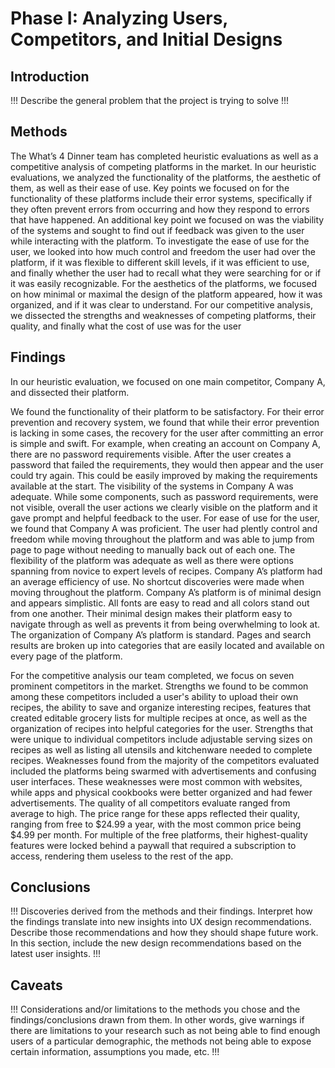 # Phase I: Analyzing Users, Competitors, and Initial Designs

## Introduction

!!! Describe the general problem that the project is trying to solve !!!

## Methods

The What’s 4 Dinner team has completed heuristic evaluations as well as a competitive analysis of competing platforms in the market. In our heuristic evaluations, we analyzed the functionality of the platforms, the aesthetic of them, as well as their ease of use. 
Key points we focused on for the functionality of these platforms include their error systems, specifically if they often prevent errors from occurring and how they respond to errors that have happened. An additional key point we focused on was the viability of the systems and sought to find out if feedback was given to the user while interacting with the platform. 
To investigate the ease of use for the user, we looked into how much control and freedom the user had over the platform, if it was flexible to different skill levels, if it was efficient to use, and finally whether the user had to recall what they were searching for or if it was easily recognizable.
For the aesthetics of the platforms, we focused on how minimal or maximal the design of the platform appeared, how it was organized, and if it was clear to understand.
For our competitive analysis, we dissected the strengths and weaknesses of competing platforms, their quality, and finally what the cost of use was for the user


## Findings

In our heuristic evaluation, we focused on one main competitor, Company A, and dissected their platform.

We found the functionality of their platform to be satisfactory. For their error prevention and recovery system, we found that while their error prevention is lacking in some cases, the recovery for the user after committing an error is simple and swift. For example, when creating an account on Company A, there are no password requirements visible. After the user creates a password that failed the requirements, they would then appear and the user could try again. This could be easily improved by making the requirements available at the start. The visibility of the systems in Company A was adequate. While some components, such as password requirements, were not visible, overall the user actions we clearly visible on the platform and it gave prompt and helpful feedback to the user.
For ease of use for the user, we found that Company A was proficient. The user had plently control and freedom while moving throughout the platform and was able to jump from page to page without needing to manually back out of each one. The flexibility of the platform was adequate as well as there were options spanning from novice to expert levels of recipes. Company A’s platform had an average efficiency of use. No shortcut discoveries were made when moving throughout the platform.
Company A’s platform is of minimal design and appears simplistic. All fonts are easy to read and all colors stand out from one another. Their minimal design makes their platform easy to navigate through as well as prevents it from being overwhelming to look at. The organization of Company A’s platform is standard. Pages and search results are broken up into categories that are easily located and available on every page of the platform.

For the competitive analysis our team completed, we focus on seven prominent competitors in the market.
Strengths we found to be common among these competitors included a user's ability to upload their own recipes, the ability to save and organize interesting recipes, features that created editable grocery lists for multiple recipes at once, as well as the organization of recipes into helpful categories for the user. Strengths that were unique to individual competitors include adjustable serving sizes on recipes as well as listing all utensils and kitchenware needed to complete recipes.
Weaknesses found from the majority of the competitors evaluated included the platforms being swarmed with advertisements and confusing user interfaces. These weaknesses were most common with websites, while apps and physical cookbooks were better organized and had fewer advertisements.
The quality of all competitors evaluate ranged from average to high. The price range for these apps reflected their quality, ranging from free to $24.99 a year, with the most common price being $4.99 per month. For multiple of the free platforms, their highest-quality features were locked behind a paywall that required a subscription to access, rendering them useless to the rest of the app.


## Conclusions

!!! Discoveries derived from the methods and their findings. Interpret how the findings translate into new insights into UX design recommendations. Describe those recommendations and how they should shape future work. In this section, include the new design recommendations based on the latest user insights. !!!

## Caveats

!!! Considerations and/or limitations to the methods you chose and the findings/conclusions drawn from them. In other words, give warnings if there are limitations to your research such as not being able to find enough users of a particular demographic, the methods not being able to expose certain information, assumptions you made, etc. !!!
